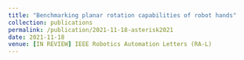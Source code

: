 ```yaml
---
title: "Benchmarking planar rotation capabilities of robot hands"
collection: publications
permalink: /publication/2021-11-18-asterisk2021
date: 2021-11-18
venue: [IN REVIEW] IEEE Robotics Automation Letters (RA-L)
---
```


<!-- **Blurb:* -->
